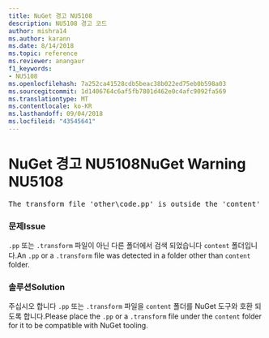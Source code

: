 ```yaml
---
title: NuGet 경고 NU5108
description: NU5108 경고 코드
author: mishra14
ms.author: karann
ms.date: 8/14/2018
ms.topic: reference
ms.reviewer: anangaur
f1_keywords:
- NU5108
ms.openlocfilehash: 7a252ca41528cdb5beac38b022ed75eb0b598a03
ms.sourcegitcommit: 1d1406764c6af5fb7801d462e0c4afc9092fa569
ms.translationtype: MT
ms.contentlocale: ko-KR
ms.lasthandoff: 09/04/2018
ms.locfileid: "43545641"
---
```

# <a name="nuget-warning-nu5108"></a><span data-ttu-id="19ed3-103">NuGet 경고 NU5108</span><span class="sxs-lookup"><span data-stu-id="19ed3-103">NuGet Warning NU5108</span></span>
<pre>The transform file 'other\code.pp' is outside the 'content' folder and hence will not be transformed during installation of this package. Move it into the 'content' folder.</pre>

### <a name="issue"></a><span data-ttu-id="19ed3-104">문제</span><span class="sxs-lookup"><span data-stu-id="19ed3-104">Issue</span></span>

<span data-ttu-id="19ed3-105">`.pp` 또는 `.transform` 파일이 아닌 다른 폴더에서 검색 되었습니다 `content` 폴더입니다.</span><span class="sxs-lookup"><span data-stu-id="19ed3-105">An `.pp` or a `.transform` file was detected in a folder other than `content` folder.</span></span>


### <a name="solution"></a><span data-ttu-id="19ed3-106">솔루션</span><span class="sxs-lookup"><span data-stu-id="19ed3-106">Solution</span></span>

<span data-ttu-id="19ed3-107">주십시오 합니다 `.pp` 또는 `.transform` 파일을 `content` 폴더를 NuGet 도구와 호환 되도록 합니다.</span><span class="sxs-lookup"><span data-stu-id="19ed3-107">Please place the `.pp` or a `.transform`  file under the `content` folder for it to be compatible with NuGet tooling.</span></span>

